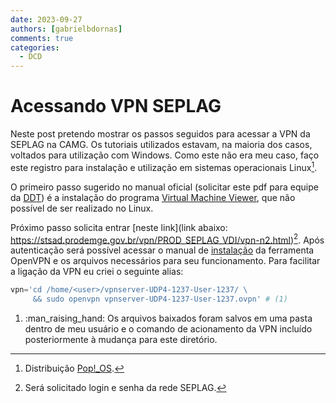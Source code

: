```yaml
---
date: 2023-09-27
authors: [gabrielbdornas]
comments: true
categories:
  - DCD
---
```


# Acessando VPN SEPLAG

Neste post pretendo mostrar os passos seguidos para acessar a VPN da SEPLAG na CAMG.
Os tutoriais utilizados estavam, na maioria dos casos, voltados para utilização com Windows.
Como este não era meu caso, faço este registro para instalação e utilização em sistemas operacionais Linux[^1].

<!-- more -->

O primeiro passo sugerido no manual oficial (solicitar este pdf para equipe da [DDT](https://www.mg.gov.br/planejamento/pagina/geral/quem-e-quem#:~:text=Diretoria%20de%20Desenvolvimento%20Tecnol%C3%B3gico)) é a instalação do programa [Virtual Machine Viewer](https://releases.pagure.org/virt-viewer/virt-viewer-x64-11.0-1.0.msi), que não possível de ser realizado no Linux.

Próximo passo solicita entrar [neste link](link abaixo:
https://stsad.prodemge.gov.br/vpn/PROD_SEPLAG_VDI/vpn-n2.html)[^2].
Após autenticação será possível acessar o manual de [instalação](https://stsad.prodemge.gov.br/vpn/Manual-OpenVPN-Linux.pdf) da ferramenta OpenVPN e os arquivos necessários para seu funcionamento.
Para facilitar a ligação da VPN eu criei o seguinte alias:

```py
vpn='cd /home/<user>/vpnserver-UDP4-1237-User-1237/ \
     && sudo openvpn vpnserver-UDP4-1237-User-1237.ovpn' # (1)
```

1. :man_raising_hand: Os arquivos baixados foram salvos em uma pasta dentro de meu usuário e o comando de acionamento da VPN incluído posteriormente à mudança para este diretório.


[^1]: Distribuição [Pop!_OS](https://pop.system76.com/).
[^2]: Será solicitado login e senha da rede SEPLAG.
